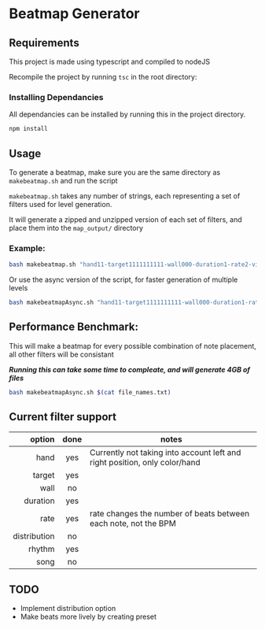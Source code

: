 # Beatmap Generator

## Requirements

This project is made using typescript and compiled to nodeJS

Recompile the project by running `tsc` in the root directory: 

### Installing Dependancies

All dependancies can be installed by running this in the project directory.

```bash
npm install
```

## Usage
To generate a beatmap, make sure you are the same directory as `makebeatmap.sh` and run the script

`makebeatmap.sh` takes any number of strings, each representing a set of filters used for level generation.

It will generate a zipped and unzipped version of each set of filters, and place them into the `map_output/` directory


### Example:

```bash 
bash makebeatmap.sh "hand11-target1111111111-wall000-duration1-rate2-visdistance2-distribution1-rhythm1-song1"
```
Or use the async version of the script, for faster generation of multiple levels
```bash
bash makebeatmapAsync.sh "hand11-target1111111111-wall000-duration1-rate2-visdistance2-distribution1-rhythm1-song1"
```

## Performance Benchmark:


This will make a beatmap for every possible combination of note placement, all other filters will be consistant

**_Running this can take some time to compleate, and will generate 4GB of files_**

```bash
bash makebeatmapAsync.sh $(cat file_names.txt)
```

## Current filter support

|       option | done  | notes                                                                      |
| -----------: | :---: | -------------------------------------------------------------------------- |
|         hand |  yes  | Currently not taking into account left and right position, only color/hand |
|       target |  yes  |                                                                            |
|         wall |  no   |                                                                            |
|     duration |  yes  |                                                                            |
|         rate |  yes  | rate changes the number of beats between each note, not the BPM            |
| distribution |  no   |                                                                            |
|       rhythm |  yes  |                                                                            |
|         song |  no   |                                                                            |

## TODO
 - Implement distribution option
 - Make beats more lively by creating preset
